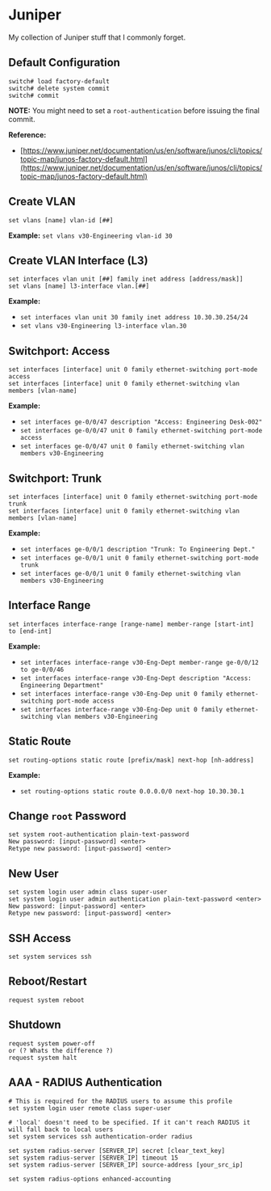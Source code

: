 # Juniper
My collection of Juniper stuff that I commonly forget.

## Default Configuration
```
switch# load factory-default
switch# delete system commit
switch# commit
```
**NOTE:** You might need to set a `root-authentication` before issuing the final commit.

**Reference:** 

- [https://www.juniper.net/documentation/us/en/software/junos/cli/topics/topic-map/junos-factory-default.html](https://www.juniper.net/documentation/us/en/software/junos/cli/topics/topic-map/junos-factory-default.html)


## Create VLAN
```
set vlans [name] vlan-id [##]
```
**Example:** `set vlans v30-Engineering vlan-id 30`


## Create VLAN Interface (L3)
```
set interfaces vlan unit [##] family inet address [address/mask]]
set vlans [name] l3-interface vlan.[##]
```
**Example:** 

- `set interfaces vlan unit 30 family inet address 10.30.30.254/24`
- `set vlans v30-Engineering l3-interface vlan.30`


## Switchport: Access
```
set interfaces [interface] unit 0 family ethernet-switching port-mode access
set interfaces [interface] unit 0 family ethernet-switching vlan members [vlan-name]
```
**Example:**

- `set interfaces ge-0/0/47 description "Access: Engineering Desk-002"`
- `set interfaces ge-0/0/47 unit 0 family ethernet-switching port-mode access`
- `set interfaces ge-0/0/47 unit 0 family ethernet-switching vlan members v30-Engineering`

## Switchport: Trunk
```
set interfaces [interface] unit 0 family ethernet-switching port-mode trunk
set interfaces [interface] unit 0 family ethernet-switching vlan members [vlan-name]
```
**Example:**

- `set interfaces ge-0/0/1 description "Trunk: To Engineering Dept."`
- `set interfaces ge-0/0/1 unit 0 family ethernet-switching port-mode trunk`
- `set interfaces ge-0/0/1 unit 0 family ethernet-switching vlan members v30-Engineering`


## Interface Range
```
set interfaces interface-range [range-name] member-range [start-int] to [end-int]
```
**Example:**

- `set interfaces interface-range v30-Eng-Dept member-range ge-0/0/12 to ge-0/0/46`
- `set interfaces interface-range v30-Eng-Dept description "Access: Engineering Department"`
- `set interfaces interface-range v30-Eng-Dep unit 0 family ethernet-switching port-mode access`
- `set interfaces interface-range v30-Eng-Dep unit 0 family ethernet-switching vlan members v30-Engineering`


## Static Route
```
set routing-options static route [prefix/mask] next-hop [nh-address]
```
**Example:** 

- `set routing-options static route 0.0.0.0/0 next-hop 10.30.30.1`


## Change `root` Password
```
set system root-authentication plain-text-password
New password: [input-password] <enter>
Retype new password: [input-password] <enter>
```


## New User
```
set system login user admin class super-user
set system login user admin authentication plain-text-password <enter>
New password: [input-password] <enter>
Retype new password: [input-password] <enter>
```


## SSH Access
```
set system services ssh
```

## Reboot/Restart
```
request system reboot
```

## Shutdown
```
request system power-off
or (? Whats the difference ?)
request system halt
```

## AAA - RADIUS Authentication
```
# This is required for the RADIUS users to assume this profile
set system login user remote class super-user 

# 'local' doesn't need to be specified. If it can't reach RADIUS it will fall back to local users
set system services ssh authentication-order radius 

set system radius-server [SERVER_IP] secret [clear_text_key]
set system radius-server [SERVER_IP] timeout 15
set system radius-server [SERVER_IP] source-address [your_src_ip]

set system radius-options enhanced-accounting
```
